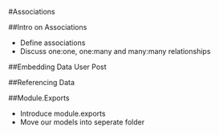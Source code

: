 #Associations

##Intro on Associations
* Define associations
* Discuss one:one, one:many and many:many relationships

##Embedding Data
    User
    Post

##Referencing Data

##Module.Exports
* Introduce module.exports
* Move our models into seperate folder